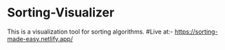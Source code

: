 # Sorting-Visualizer
This is a visualization tool for sorting algorithms.
#Live at:- https://sorting-made-easy.netlify.app/

